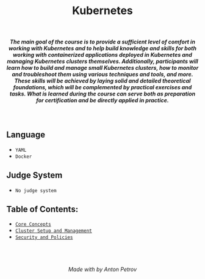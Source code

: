 <h1 align="center">
Kubernetes
</h1>

<br/>

<h5 align="center">
The main goal of the course is to provide a sufficient level of comfort in working with Kubernetes and to help build knowledge and skills for both working with containerized applications deployed in Kubernetes and managing Kubernetes clusters themselves. Additionally, participants will learn how to build and manage small Kubernetes clusters, how to monitor and troubleshoot them using various techniques and tools, and more. These skills will be achieved by laying solid and detailed theoretical foundations, which will be complemented by practical exercises and tasks. What is learned during the course can serve both as preparation for certification and be directly applied in practice.
</h5>

<br/>

## Language

- `YAML`
- `Docker`

## Judge System

- `No judge system`

## Table of Contents:

- [`Core Concepts`](https://github.com/tonytech83/kubernetes/tree/main/01-core-concepts)
- [`Cluster Setup and Management`](https://github.com/tonytech83/kubernetes/tree/main/02-cluster-setup-and-management)
- [`Security and Policies`](https://github.com/tonytech83/kubernetes/tree/main/03-security-and-policies)

<br/>
<br/>

<h6 align="center"> Made with by Anton Petrov </h6>

